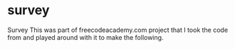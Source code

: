 # survey
Survey
This was part of freecodeacademy.com project that I took the code from and played around with it to make the following.
